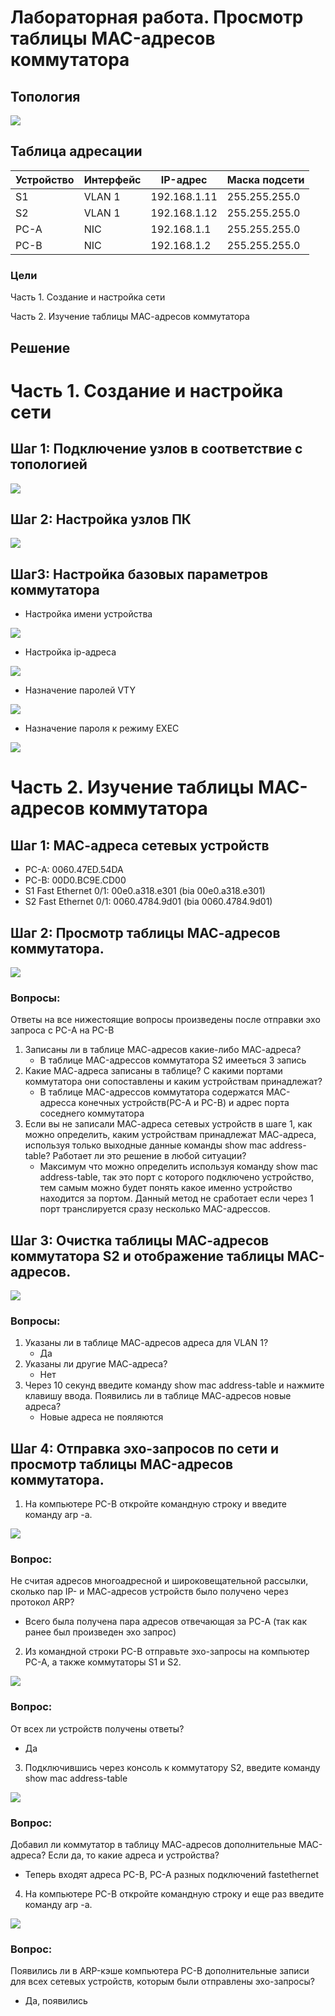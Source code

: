 # Лабораторная работа. Просмотр таблицы MAC-адресов коммутатора

## Топология

![](topology.jpg)

## Таблица адресации

| Устройство    | Интерфейс   | IP-адрес  | Маска подсети | 
|-----------------|---------------|-------------------------|-------------------|
| S1 | VLAN 1   | 192.168.1.11  |   255.255.255.0   |
| S2 | VLAN 1   | 192.168.1.12 |    255.255.255.0  |
| PC-A | NIC      | 192.168.1.1 |    255.255.255.0  |
| PC-B | NIC      | 192.168.1.2 |    255.255.255.0  |

### Цели
Часть 1. Создание и настройка сети

Часть 2. Изучение таблицы МАС-адресов коммутатора

## Решение

# Часть 1. Создание и настройка сети

## Шаг 1: Подключение узлов в соответствие с топологией

![](1.png)

## Шаг 2: Настройка узлов ПК

![](2.png)

## Шаг3: Настройка базовых параметров коммутатора
* Настройка имени устройства
  
![](3.png)

* Настройка ip-адреса
  
![](4.png)

* Назначение паролей VTY
  
![](5.png)

* Назначение пароля к режиму EXEC
  
![](6.png)

# Часть 2. Изучение таблицы МАС-адресов коммутатора

## Шаг 1: МАС-адреса сетевых устройств

* PC-A: 0060.47ED.54DA
* PC-B: 00D0.BC9E.CD00
* S1 Fast Ethernet 0/1: 00e0.a318.e301 (bia 00e0.a318.e301)
* S2 Fast Ethernet 0/1: 0060.4784.9d01 (bia 0060.4784.9d01)

## Шаг 2: Просмотр таблицы МАС-адресов коммутатора.

![](8.png)

### Вопросы:

Ответы на все нижестоящие вопросы произведены после отправки эхо запроса с PC-A на PC-B

1. Записаны ли в таблице МАС-адресов какие-либо МАС-адреса?
   - В таблице MAC-адрессов коммутатора S2 имееться 3 запись
2. Какие МАС-адреса записаны в таблице? С какими портами коммутатора они сопоставлены и каким устройствам принадлежат?
   - В таблице MAC-адрессов коммутатора содержатся MAC-адресса конечных устройств(PC-A и PC-B) и адрес порта соседнего коммутатора
3. Если вы не записали МАС-адреса сетевых устройств в шаге 1, как можно определить, каким устройствам принадлежат МАС-адреса, используя только выходные данные команды show mac address-table? Работает ли это решение в любой ситуации?
   - Максимум что можно определить используя команду show mac address-table, так это порт с которого подключено устройство, тем самым можно будет понять какое именно устройство находится за портом. Данный метод не сработает если через 1 порт транслируется сразу несколько MAC-адрессов.

## Шаг 3: Очистка таблицы МАС-адресов коммутатора S2 и отображение таблицы МАС-адресов.

![](10.png)

### Вопросы:

1. Указаны ли в таблице МАС-адресов адреса для VLAN 1? 
   - Да
2. Указаны ли другие МАС-адреса?
   - Нет
3. Через 10 секунд введите команду show mac address-table и нажмите клавишу ввода. Появились ли в таблице МАС-адресов новые адреса?
   - Новые адреса не пояляются

## Шаг 4: Отправка эхо-запросов по сети и просмотр таблицы MAC-адресов коммутатора.

1. На компьютере PC-B откройте командную строку и введите команду arp -a.

![](11.png)

### Вопрос:

Не считая адресов многоадресной и широковещательной рассылки, сколько пар IP- и МАС-адресов устройств было получено через протокол ARP?
* Всего была получена пара адресов отвечающая за PC-A (так как ранее был произведен эхо запрос)

2. Из командной строки PC-B отправьте эхо-запросы на компьютер PC-A, а также коммутаторы S1 и S2.

![](12.png)

### Вопрос:

От всех ли устройств получены ответы?
* Да

3. Подключившись через консоль к коммутатору S2, введите команду show mac address-table

![](13.png)

### Вопрос:

Добавил ли коммутатор в таблицу МАС-адресов дополнительные МАС-адреса? Если да, то какие адреса и устройства?
   * Теперь входят адреса PC-B, PC-A разных подключений fastethernet
     
4. На компьютере PC-B откройте командную строку и еще раз введите команду arp -a.

![](14.png)

### Вопрос:

Появились ли в ARP-кэше компьютера PC-B дополнительные записи для всех сетевых устройств, которым были отправлены эхо-запросы?
* Да, появились
